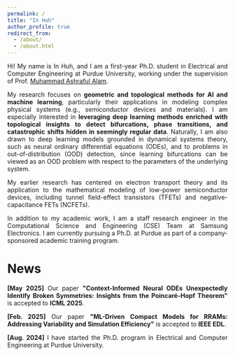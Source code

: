 ```yaml
---
permalink: /
title: "In Huh"
author_profile: true
redirect_from: 
  - /about/
  - /about.html
---
```

<p align="justify">
Hi! My name is In Huh, and I am a first-year Ph.D. student in Electrical and Computer Engineering at Purdue University, working under the supervision of Prof. <a href="https://sites.google.com/view/alam-research-group/home">Muhammad Ashraful Alam</a>.
</p>

<p align="justify">
My research focuses on <strong>geometric and topological methods for AI and machine learning</strong>, particularly their applications in modeling complex physical systems (e.g., semiconductor devices and materials). I am especially interested in <strong>leveraging deep learning methods enriched with topological insights to detect bifurcations, phase transitions, and catastrophic shifts hidden in seemingly regular data</strong>. Naturally, I am also drawn to deep learning models grounded in dynamical systems theory, such as neural ordinary differential equations (ODEs), and to problems in out-of-distribution (OOD) detection, since learning bifurcations can be viewed as an OOD problem with respect to the parameters of the underlying system.
</p>

<p align="justify">
My earlier research has centered on electron transport theory and its application to the mathematical modeling of low-power semiconductor devices, including tunnel field-effect transistors (TFETs) and negative-capacitance FETs (NCFETs).
</p>

<p align="justify">
In addition to my academic work, I am a staff research engineer in the Computational Science and Engineering (CSE) Team at Samsung Electronics. I am currently pursuing a Ph.D. at Purdue as part of a company-sponsored academic training program.
</p>

News
======

<p align="justify">
<strong>[May 2025]</strong>
Our paper <strong>"Context-Informed Neural ODEs Unexpectedly Identify Broken Symmetries: Insights from the Poincaré-Hopf Theorem"</strong> is accepted to <strong>ICML 2025</strong>.
</p>

<p align="justify">
<strong>[Feb. 2025]</strong>
Our paper <strong>"ML-Driven Compact Models for RRAMs: Addressing Variability and Simulation Efficiency"</strong> is accepted to <strong>IEEE EDL</strong>.
</p>

<p align="justify">
<strong>[Aug. 2024]</strong>
I have started the Ph.D. program in Electrical and Computer Engineering at Purdue University.
</p>
